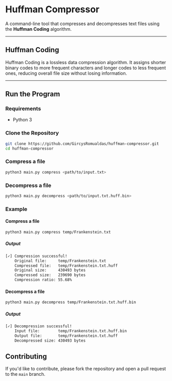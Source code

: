 # Huffman Compressor

A command-line tool that compresses and decompresses text files using the **Huffman Coding** algorithm.

---

## Huffman Coding

Huffman Coding is a lossless data compression algorithm. It assigns shorter binary codes to more frequent characters and longer codes to less frequent ones, reducing overall file size without losing information.

---

## Run the Program

### Requirements

- Python 3

### Clone the Repository

```bash
git clone https://github.com/GircysRomualdas/huffman-compressor.git
cd huffman-compressor
```

### Compress a file
```bash
python3 main.py compress <path/to/input.txt>
```

### Decompress a file
```bash
python3 main.py decompress <path/to/input.txt.huff.bin>
```

### Example
#### Compress a file
```bash
python3 main.py compress temp/Frankenstein.txt
```
##### Output
```bash
[✓] Compression successful!
    Original file:     temp/Frankenstein.txt
    Compressed file:   temp/Frankenstein.txt.huff
    Original size:     430493 bytes
    Compressed size:   239690 bytes
    Compression ratio: 55.68%
```

#### Decompress a file
```bash
python3 main.py decompress temp/Frankenstein.txt.huff.bin
```
##### Output
```bash
[✓] Decompression successful!
    Input file:        temp/Frankenstein.txt.huff.bin
    Output file:       temp/Frankenstein.txt.huff
    Decompressed size: 430493 bytes

```

## Contributing
If you'd like to contribute, please fork the repository and open a pull request to the `main` branch.

